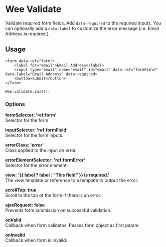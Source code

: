 # Wee Validate

Validate required form fields. Add `data-required` to the required inputs. You can optionally add a `data-label` to customize the error message (i.e. Email Address is required.).

## Usage

```
<form data-ref="form">
	<label for="email">Email Address</label>
	<input type="email" name="email" id="email" data-ref="formField" data-label="Email Address" data-required>
	<button>Submit</button>
</form>
```

```
Wee.validate.init();
```

### Options

**formSelector: 'ref:form'**<br>
Selector for the form.

**inputSelector: 'ref:formField'**<br>
Selector for the form inputs.

**errorClass: 'error'**<br>
Class applied to the input on error.

**errorElementSelector: 'ref:formError'**<br>
Selector for the error element.

**view: '<span class="form-error" data-ref="formError">{{ label ? label : "This field" }} is required.</span>'**<br>
The view template or reference to a template to output the error.

**scrollTop: true**<br>
Scroll to the top of the form if there is an error.

**ajaxRequest: false**<br>
Prevents form submission on successful validation.

**onValid**<br>
Callback when form validates. Passes form object as first param.

**onInvalid**<br>
Callback when form is invalid.